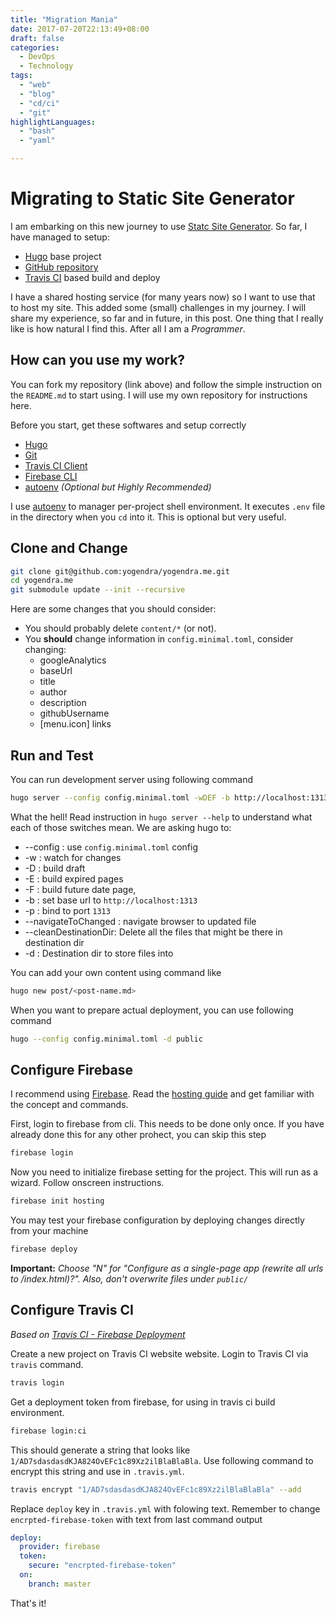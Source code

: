 ```yaml
---
title: "Migration Mania"
date: 2017-07-20T22:13:49+08:00
draft: false
categories:
  - DevOps
  - Technology
tags:
  - "web"
  - "blog"
  - "cd/ci"
  - "git"
highlightLanguages: 
  - "bash"
  - "yaml"

---
```

# Migrating to Static Site Generator

I am embarking on this new journey to use [Statc Site Generator](https://www.staticgen.com/). So far, I have managed to setup:

* [Hugo](http://gohugo.io) base project
* [GitHub repository](http://www.github.com/yogendra/yogendra.me)
* [Travis CI](http://travis-ci.org/yogendra/yogendra.me) based build and deploy

I have a shared hosting service (for many years now) so I want to use that to host my site. This added some (small) challenges in my journey. I will share my experience, so far and in future, in this post. One thing that I really like is how natural I find this. After all I am a *Programmer*.

## How can you use my work?

You can fork my repository (link above) and follow the simple instruction on the `README.md` to start using. I will use my own repository for instructions here.

Before you start, get these softwares and setup correctly

* [Hugo](https://gohugo.io/getting-started/installing/)
* [Git](https://git-scm.com/book/en/v2/Getting-Started-Installing-Git)
* [Travis CI Client](https://github.com/travis-ci/travis.rb#installation)
* [Firebase CLI](https://firebase.google.com/docs/cli/)
* [autoenv](https://github.com/kennethreitz/autoenv) *(Optional but Highly Recommended)*

I use [autoenv](https://github.com/kennethreitz/autoenv) to manager per-project shell environment. It executes `.env` file in the directory when you `cd` into it. This is optional but very useful.

## Clone and Change

```bash
git clone git@github.com:yogendra/yogendra.me.git
cd yogendra.me
git submodule update --init --recursive
```

Here are some changes that you should consider:

* You should probably delete `content/*` (or not). 
* You **should** change information in `config.minimal.toml`, consider changing:
  * googleAnalytics
  * baseUrl
  * title
  * author
  * description
  * githubUsername
  * \[menu.icon\] links

## Run and Test

You can run development server using following command

```bash
hugo server --config config.minimal.toml -wDEF -b http://localhost:1313 -p 1313 --navigateToChanged --cleanDestinationDir -d dev
```

What the hell! Read instruction in  `hugo server --help` to understand what each of those switches mean. We are asking hugo to:

* --config : use `config.minimal.toml` config
* -w : watch for changes
* -D : build draft
* -E : build expired pages
* -F : build future date page, 
* -b : set base url to `http://localhost:1313`
* -p : bind to port `1313`
* --navigateToChanged : navigate browser to updated file
* --cleanDestinationDir: Delete all the files that might be there in destination dir
* -d : Destination dir to store files into

You can add your own content using command like 

```bash
hugo new post/<post-name.md>
```

When you want to prepare actual deployment, you can use following command

```bash
hugo --config config.minimal.toml -d public
```

## Configure Firebase

I recommend using [Firebase](https://firebase.google.com). Read the [hosting guide](https://firebase.google.com/docs/hosting/) and get familiar with the concept and commands.

First, login to firebase from cli. This needs to be done only once. If you have already done this for any other prohect, you can skip this step

```bash
firebase login
```

Now you need to initialize firebase setting for the project. This will run as a wizard. Follow onscreen instructions.

```bash
firebase init hosting
```

You may test your firebase configuration by deploying changes directly from your machine

```bash
firebase deploy
```

**Important:** *Choose "N" for "Configure as a single-page app (rewrite all urls to /index.html)?". Also, don't overwrite files under `public/`*

## Configure Travis CI

*Based on [Travis CI - Firebase Deployment](https://docs.travis-ci.com/user/deployment/firebase/)*

Create a new project on Travis CI website  website. Login to Travis CI via `travis` command.

```bash
travis login
```

Get a deployment token from firebase, for using in travis ci build environment. 

```bash
firebase login:ci
```

This should generate a string that looks like `1/AD7sdasdasdKJA824OvEFc1c89Xz2ilBlaBlaBla`. 
Use following command to encrypt this string and use in `.travis.yml`. 

```bash
travis encrypt "1/AD7sdasdasdKJA824OvEFc1c89Xz2ilBlaBlaBla" --add
```

Replace `deploy` key in `.travis.yml` with folowing text. Remember to change `encrpted-firebase-token` with text from last command output

```yaml
deploy:
  provider: firebase
  token:
    secure: "encrpted-firebase-token"
  on:
    branch: master
```

That's it!
